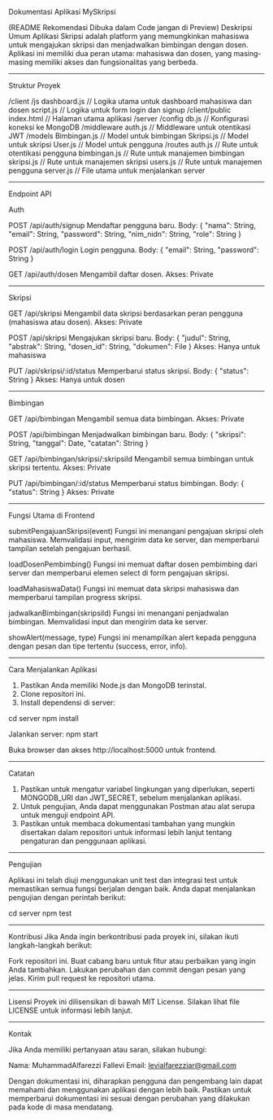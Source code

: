 Dokumentasi Aplikasi MySkripsi

(README Rekomendasi Dibuka dalam Code jangan di Preview)
Deskripsi Umum
Aplikasi Skripsi adalah platform yang memungkinkan mahasiswa untuk mengajukan skripsi dan menjadwalkan bimbingan dengan dosen. 
Aplikasi ini memiliki dua peran utama: mahasiswa dan dosen, yang masing-masing memiliki akses dan fungsionalitas yang berbeda.

--------------------------------------------------------------------------------------------------------------------------------------------------------------------------------------------------------
Struktur Proyek

/client
    /js
        dashboard.js         // Logika utama untuk dashboard mahasiswa dan dosen
        script.js            // Logika untuk form login dan signup
/client/public
    index.html              // Halaman utama aplikasi
/server
    /config
        db.js                // Konfigurasi koneksi ke MongoDB
    /middleware
        auth.js              // Middleware untuk otentikasi JWT
    /models
        Bimbingan.js         // Model untuk bimbingan
        Skripsi.js           // Model untuk skripsi
        User.js              // Model untuk pengguna
    /routes
        auth.js              // Rute untuk otentikasi pengguna
        bimbingan.js         // Rute untuk manajemen bimbingan
        skripsi.js           // Rute untuk manajemen skripsi
        users.js             // Rute untuk manajemen pengguna
    server.js                // File utama untuk menjalankan server

--------------------------------------------------------------------------------------------------------------------------------------------------------------------------------------------------------
Endpoint API

Auth

POST /api/auth/signup
Mendaftar pengguna baru.
Body: { "nama": String, "email": String, "password": String, "nim_nidn": String, "role": String }

POST /api/auth/login
Login pengguna.
Body: { "email": String, "password": String }

GET /api/auth/dosen
Mengambil daftar dosen.
Akses: Private

-------------------------------------------------------------------------------------------------------------------------------------------------------------------------------------------------------
Skripsi

GET /api/skripsi
Mengambil data skripsi berdasarkan peran pengguna (mahasiswa atau dosen).
Akses: Private

POST /api/skripsi
Mengajukan skripsi baru.
Body: { "judul": String, "abstrak": String, "dosen_id": String, "dokumen": File }
Akses: Hanya untuk mahasiswa

PUT /api/skripsi/:id/status
Memperbarui status skripsi.
Body: { "status": String }
Akses: Hanya untuk dosen

--------------------------------------------------------------------------------------------------------------------------------------------------------------------------------------------------------
Bimbingan

GET /api/bimbingan
Mengambil semua data bimbingan.
Akses: Private

POST /api/bimbingan
Menjadwalkan bimbingan baru.
Body: { "skripsi": String, "tanggal": Date, "catatan": String }

GET /api/bimbingan/skripsi/:skripsiId
Mengambil semua bimbingan untuk skripsi tertentu.
Akses: Private

PUT /api/bimbingan/:id/status
Memperbarui status bimbingan.
Body: { "status": String }
Akses: Private

-----------------------------------------------------------------------------------------------------------------------------------------------------------------------------------------------------
Fungsi Utama di Frontend

submitPengajuanSkripsi(event)
Fungsi ini menangani pengajuan skripsi oleh mahasiswa. Memvalidasi input, mengirim data ke server, dan memperbarui tampilan setelah pengajuan berhasil.

loadDosenPembimbing()
Fungsi ini memuat daftar dosen pembimbing dari server dan memperbarui elemen select di form pengajuan skripsi.

loadMahasiswaData()
Fungsi ini memuat data skripsi mahasiswa dan memperbarui tampilan progress skripsi.

jadwalkanBimbingan(skripsiId)
Fungsi ini menangani penjadwalan bimbingan. Memvalidasi input dan mengirim data ke server.

showAlert(message, type)
Fungsi ini menampilkan alert kepada pengguna dengan pesan dan tipe tertentu (success, error, info).

--------------------------------------------------------------------------------------------------------------------------------------------------------------------------------------------------------
Cara Menjalankan Aplikasi

1. Pastikan Anda memiliki Node.js dan MongoDB terinstal.
2. Clone repositori ini.
3. Install dependensi di server:

cd server
npm install

Jalankan server:
npm start

Buka browser dan akses http://localhost:5000 untuk frontend.

-------------------------------------------------------------------------------------------------------------------------------------------------------------------------------------------------------
Catatan

1. Pastikan untuk mengatur variabel lingkungan yang diperlukan, seperti  MONGODB_URI dan JWT_SECRET, sebelum menjalankan aplikasi.
2. Untuk pengujian, Anda dapat menggunakan Postman atau alat serupa untuk menguji endpoint API.
3. Pastikan untuk membaca dokumentasi tambahan yang mungkin disertakan dalam repositori untuk informasi lebih lanjut tentang pengaturan dan penggunaan aplikasi.

------------------------------------------------------------------------------------------------------------------------------------------------------------------------------------------------------
Pengujian

Aplikasi ini telah diuji menggunakan unit test dan integrasi test untuk memastikan semua fungsi berjalan dengan baik. Anda dapat menjalankan pengujian dengan perintah berikut:

cd server
npm test

-------------------------------------------------------------------------------------------------------------------------------------------------------------------------------------------------------
Kontribusi
Jika Anda ingin berkontribusi pada proyek ini, silakan ikuti langkah-langkah berikut:

Fork repositori ini.
Buat cabang baru untuk fitur atau perbaikan yang ingin Anda tambahkan.
Lakukan perubahan dan commit dengan pesan yang jelas.
Kirim pull request ke repositori utama.

-------------------------------------------------------------------------------------------------------------------------------------------------------------------------------------------------------
Lisensi
Proyek ini dilisensikan di bawah MIT License. Silakan lihat file LICENSE untuk informasi lebih lanjut.

-------------------------------------------------------------------------------------------------------------------------------------------------------------------------------------------------------
Kontak

Jika Anda memiliki pertanyaan atau saran, silakan hubungi:

Nama: MuhammadAlfarezzi Fallevi
Email: levialfarezziar@gmail.com

Dengan dokumentasi ini, diharapkan pengguna dan pengembang lain dapat memahami dan menggunakan aplikasi dengan lebih baik. 
Pastikan untuk memperbarui dokumentasi ini sesuai dengan perubahan yang dilakukan pada kode di masa mendatang.

